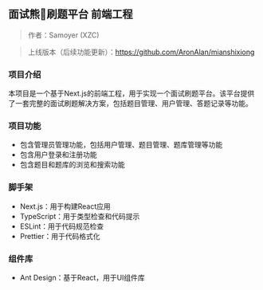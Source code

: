 ## 面试熊🐻刷题平台 前端工程

> 作者：Samoyer (XZC)

>上线版本（后续功能更新）：https://github.com/AronAlan/mianshixiong

### 项目介绍

本项目是一个基于Next.js的前端工程，用于实现一个面试刷题平台。该平台提供了一套完整的面试刷题解决方案，包括题目管理、用户管理、答题记录等功能。

### 项目功能

- 包含管理员管理功能，包括用户管理、题目管理、题库管理等功能
- 包含用户登录和注册功能
- 包含题目和题库的浏览和搜索功能

### 脚手架

- Next.js：用于构建React应用
- TypeScript：用于类型检查和代码提示
- ESLint：用于代码规范检查
- Prettier：用于代码格式化

### 组件库

- Ant Design：基于React，用于UI组件库
